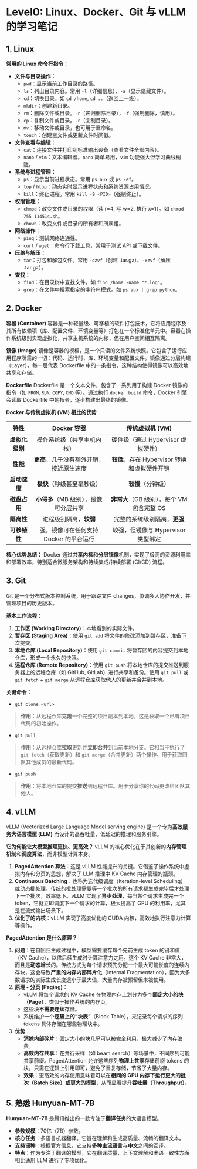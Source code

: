 # Level0: Linux、Docker、Git 与 vLLM 的学习笔记

## 1. Linux

**常用的 Linux 命令行指令：**

*   **文件与目录操作：**
    *   `pwd`：显示当前工作目录的路径。
    *   `ls`：列出目录内容。常用 `-l`（详细信息）、`-a`（显示隐藏文件）。
    *   `cd`：切换目录。如 `cd /home`, `cd ..`（返回上一级）。
    *   `mkdir`：创建新目录。
    *   `rm`：删除文件或目录。`-r`（递归删除目录），`-f`（强制删除，慎用）。
    *   `cp`：复制文件或目录。`-r`（复制目录）。
    *   `mv`：移动文件或目录，也可用于重命名。
    *   `touch`：创建空文件或更新文件时间戳。
*   **文件查看与编辑：**
    *   `cat`：连接文件并打印到标准输出设备（查看文件全部内容）。
    *   `nano` / `vim`：文本编辑器。`nano` 简单易用，`vim` 功能强大但学习曲线稍陡。
*   **系统与进程管理：**
    *   `ps`：显示当前进程状态。常用 `ps aux` 或 `ps -ef`。
    *   `top` / `htop`：动态实时显示进程状态和系统资源占用情况。
    *   `kill`：终止进程。常用 `kill -9 <PID>`（强制终止）。
*   **权限管理：**
    *   `chmod`：改变文件或目录的权限（读 r=4, 写 w=2, 执行 x=1）。如 `chmod 755 114514.sh`。
    *   `chown`：改变文件或目录的所有者和所属组。
*   **网络操作：**
    *   `ping`：测试网络连通性。
    *   `curl` / `wget`：命令行下载工具，常用于测试 API 或下载文件。
*   **压缩与解压：**
    *   `tar`：打包和解包文件。常用 `-czvf`（创建 .tar.gz）、`-xzvf`（解压 .tar.gz）。
*   **查找：**
    *   `find`：在目录树中查找文件。如 `find /home -name "*.log"`。
    *   `grep`：在文件中搜索指定的字符串模式。如 `ps aux | grep python`。

## 2. Docker

**容器 (Container)**
容器是一种轻量级、可移植的软件打包技术，它将应用程序及其所有依赖项（库、配置文件、环境变量等）打包在一个标准化单元中。容器在操作系统级别实现虚拟化，共享主机系统的内核，但在用户空间相互隔离。

**镜像 (Image)**
镜像是容器的模板，是一个只读的文件系统快照。它包含了运行应用程序所需的一切：代码、运行时、库、环境变量和配置文件。镜像通过分层构建（Layer），每一层代表 Dockerfile 中的一条指令，这种结构使得镜像可以高效地共享和存储。

**Dockerfile**
Dockerfile 是一个文本文件，包含了一系列用于构建 Docker 镜像的指令（如 `FROM`, `RUN`, `COPY`, `CMD` 等）。通过执行 `docker build` 命令，Docker 引擎会读取 Dockerfile 中的指令，逐步构建出最终的镜像。

**Docker 与传统虚拟机 (VM) 相比的优势**

|      特性      |             Docker 容器            | 传统虚拟机 (VM) |
|     :--:      |            :--:                    | :--: |
|  **虚拟化级别** |       操作系统级（共享主机内核）       | 硬件级（通过 Hypervisor 虚拟硬件） |
|   **性能**     | **更高**，几乎没有额外开销，接近原生速度 | **较低**，存在 Hypervisor 转换和虚拟硬件开销 |
|   **启动速度**  |       **极快**（秒级甚至毫秒级）      | **较慢**（分钟级） |
|   **磁盘占用**  |  **小得多**（MB 级别），镜像可分层共享  | **非常大**（GB 级别），每个 VM 包含完整 OS |
|    **隔离性**   |       进程级别隔离，**较弱**         | 完整的系统级别隔离，**更强** |
|  **可移植性**   | 强，镜像可在任何支持 Docker 的平台运行 | 较强，但镜像与 Hypervisor 类型绑定 |

**核心优势总结：** Docker 通过**共享内核**和**分层镜像**机制，实现了极高的资源利用率和部署效率，特别适合微服务架构和持续集成/持续部署 (CI/CD) 流程。


## 3. Git

Git 是一个分布式版本控制系统，用于跟踪文件 changes，协调多人协作开发，并管理项目的历史版本。

**基本工作流程：**
1.  **工作区 (Working Directory)**：本地看到的实际文件。
2.  **暂存区 (Staging Area)**：使用 `git add` 将文件的修改添加到暂存区，准备下次提交。
3.  **本地仓库 (Local Repository)**：使用 `git commit` 将暂存区的内容提交到本地仓库，形成一个永久的快照。
4.  **远程仓库 (Remote Repository)**：使用 `git push` 将本地仓库的提交推送到服务器上的远程仓库（如 GitHub, GitLab）进行共享和备份。使用 `git pull` 或 `git fetch` + `git merge` 从远程仓库获取他人的更新并合并到本地。

**关键命令：**

*   `git clone <url>`   
> **作用**：从远程仓库**克隆**一个完整的项目副本到本地。这是获取一个已有项目代码的初始操作。    
*   `git pull`  
> **作用**：从远程仓库**拉取**更新并**立即合并**到当前本地分支。它相当于执行了 `git fetch`（获取更新）和 `git merge`（合并更新）两个操作。用于获取团队其他成员的最新代码。  
*   `git push`  
> **作用**：将本地仓库的提交**推送**到远程仓库。用于分享你的代码更改给团队其他人。  


## 4. vLLM

vLLM (Vectorized Large Language Model serving engine) 是一个专为**高效服务大语言模型 (LLM)** 而设计的高吞吐量、低延迟的推理和服务引擎。

**它为何能让大模型推理更快、更高效？**
vLLM 的核心优化在于其创新的**内存管理机制**和**调度算法**，而非模型计算本身。
1.  **PagedAttention 算法**：这是 vLLM 性能提升的关键。它借鉴了操作系统中虚拟内存和分页的思想，解决了 LLM 推理中 KV Cache 内存管理的瓶颈。
2.  **Continuous Batching**：也称为迭代级调度（Iteration-level Scheduling）或动态批处理。传统的批处理需要等一个批次的所有请求都生成完毕后才处理下一个批次，效率低下。vLLM 实现了**异步处理**，每当某个请求生成完一个 token，它就立即调度下一个请求的计算，极大提高了 GPU 的利用率，尤其是在流式输出场景下。
3.  **优化了的内核**：vLLM 实现了高度优化的 CUDA 内核，高效地执行注意力计算等操作。

**PagedAttention 是什么原理？**
1.  **问题**：在自回归生成过程中，模型需要缓存每个先前生成 token 的键和值（KV Cache），以供后续生成时计算注意力之用。这个 KV Cache 非常大，而且是**动态增长**的。传统方式为每个请求预先分配一个最大可能长度的连续内存块，这会导致**严重的内存内部碎片化**（Internal Fragmentation），因为大多数请求的实际生成长度远小于最大值，大量内存被预留但未被使用。
2.  **原理 - 分页 (Paging)**：
    *   vLLM 将每个请求的 KV Cache 在物理内存上划分为多个**固定大小的块（Page）**，类似于操作系统的内存页。
    *   这些块**不需要连续**存储。
    *   系统维护一个**逻辑上的“块表”**（Block Table），来记录每个请求的序列 tokens 具体存储在哪些物理块中。
3.  **优势**：
    *   **消除内部碎片**：固定大小的块几乎可以被完全利用，极大减少了内存浪费。
    *   **高效内存共享**：在并行采样（如 beam search）等场景中，不同序列可能共享前缀。PagedAttention 允许这些序列**物理上共享**存储前缀 tokens 的块，只需在逻辑上引用即可，避免了重复存储，节省了大量内存。
    *   **效果**：更高效的内存使用意味着可以在**相同的 GPU 内存下运行更大的批次（Batch Size）或更大的模型**，从而显著提升**吞吐量（Throughput）**。
    

## 5. 熟悉 Hunyuan-MT-7B

**Hunyuan-MT-7B** 是腾讯推出的一款专注于**翻译任务**的大语言模型。
*   **参数规模**：70亿（7B）参数。
*   **核心任务**：多语言机器翻译。它旨在理解和生成高质量、流畅的翻译文本。
*   **支持语种**：根据官方信息，它支持**多种主流语言**与**中文**之间的互译。
*   **特点**：作为专注于翻译的模型，它在翻译质量、上下文理解和术语一致性方面相比通用 LLM 进行了专项优化。
